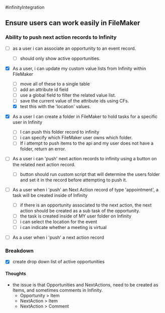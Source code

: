 #infinityIntegration 
## Ensure users can work easily in FileMaker
### Ability to push next action records to Infinity
- [ ] as a user i can associate an opportunity to an event record. 
	- [ ] should only show active opportunities.
- [x] As a user, i can update my custom value lists from Infinity within FileMaker
	- [ ] move all of these to a single table
	- [ ] add an attribute id field
	- [ ] use a global field to filter the related value list.
	- [ ] save the current value of the attribute ids using CFs.
	- [x] test this with the 'location' values.
- [x] As a user I can create a folder in FileMaker to hold tasks for a specific user in Infinity
	- [ ] I can push this folder record to infinity
	- [ ] i can specify which FileMaker user owns which folder.
	- [ ] If i attempt to push items to the api and my user does not have a folder, return an error.
- [ ] As a user i can 'push' next action records to infinity using a button on the related next action record.
	- [ ] button should run custom script that will determine the users folder and set it in the record before attempting to push it. 
- [ ] As a user when i 'push' an Next Action record of type 'appointment', a task will be created inside of Infinity
	- [ ] if there is an opportunity associated to the next action, the next action should be created as a sub task of the opportunity.
	- [ ] the task is created inside of MY user folder on Infinity
	- [ ] i can select the location for the event
	- [ ] i can indicate whether a meeting is virtual
- [ ] As a user when i 'push' a next action record 


### Breakdown
- [x] create drop down list of active opportunities

#### Thoughts
- the issue is that Opportunities and NextActions, need to be created as Items, and sometimes comments in Infinity.
	- Opportunity > Item
	- NextAction > Item
	- NextAction > Comment
